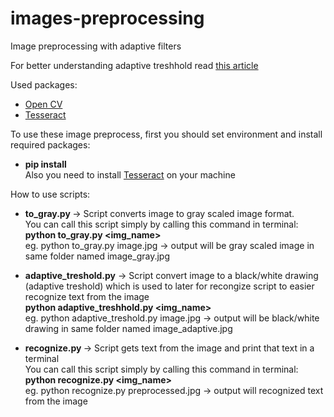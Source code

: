 # images-preprocessing
Image preprocessing with adaptive filters

For better understanding adaptive treshhold read <a href="https://docs.opencv.org/3.4.0/d7/d4d/tutorial_py_thresholding.html?fbclid=IwAR1u-zeXf_bWLRhCOsHnLDRBzEEsNoT9B0f5Ibmy5zXeQxSn8z5eclkfW-0
" target="_blank">this article</a>

Used packages: <br>
- <a href="https://pypi.org/project/opencv-python/" target="_blank">Open CV</a> <br>
- <a href="https://pypi.org/project/pytesseract/" target="_blank">Tesseract</a> <br>

To use these image preprocess, first you should set environment and install required packages:<br>
- <b>pip install </b><br>
Also you need to install <a href="https://www.bl.uk/britishlibrary/~/media/bl/global/early%20indian%20printed%20books/training%20resources/installing%20and%20using%20tesseract%20ocr.pdf" target="_blank">Tesseract</a> on your machine

How to use scripts: <br>
- <b>to_gray.py </b> -> Script converts image to gray scaled image format. <br>
You can call this script simply by calling this command in terminal: <br>
<b>python to_gray.py <img_name></b> <br>
eg. python to_gray.py image.jpg -> output will be gray scaled image in same folder named image_gray.jpg<br>

- <b>adaptive_treshold.py</b> -> Script convert image to a black/white drawing (adaptive treshold) which is used to later for recongize script to easier recognize text from the image<br>
<b>python adaptive_treshhold.py <img_name></b> <br>
eg. python adaptive_treshold.py image.jpg -> output will be black/white drawing in same folder named image_adaptive.jpg<br>

- <b>recognize.py </b> -> Script gets text from the image and print that text in a terminal <br>
You can call this script simply by calling this command in terminal: <br>
<b>python recognize.py <img_name></b> <br>
eg. python recognize.py preprocessed.jpg -> output will recognized text from the image<br>
  


